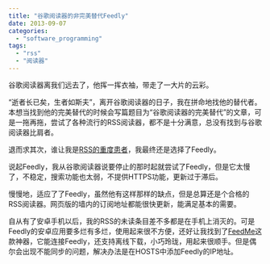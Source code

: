 ```yaml
---
title: "谷歌阅读器的非完美替代Feedly"
date: 2013-09-07
categories: 
  - "software_programming"
tags: 
  - "rss"
  - "阅读器"
---
```


谷歌阅读器离我们远去了，他挥一挥衣袖，带走了一大片的云彩。

“逝者长已矣，生者如斯夫”，离开谷歌阅读器的日子，我在拼命地找他的替代者。本想当找到他的完美替代的时候会写篇题目为“谷歌阅读器的完美替代”的文章，可是一拖再拖，尝试了各种流行的RSS阅读器，都不是十分满意，总没有找到与谷歌阅读器比肩者。

退而求其次，谁让我是[RSS的重度患者](http://www.jfsay.com/archives/746.html "我的RSS订阅列表")，我最终还是选择了Feedly。

说起Feedly，我从谷歌阅读器说要停止的那时起就尝试了Feedly，但是它太慢了，不稳定，搜索功能也太弱，不提供HTTPS功能，更新过于滞后。

慢慢地，适应了了Feedly，虽然他有这样那样的缺点，但是总算还是个合格的RSS阅读器。网页版的墙内的订阅地址都能很快更新，能满足基本的需要。

自从有了安卓手机以后，我的RSS的未读条目差不多都是在手机上消灭的。可是Feedly的安卓应用要多烂有多烂，使用起来很不方便，还好让我找到了[FeedMe](http://www.jfsay.com/archives/794.html)这款神器，它能连接Feedly，还支持离线下载，小巧玲珑，用起来很顺手。但是偶尔会出现不能同步的问题，解决办法是在HOSTS中添加Feedly的IP地址。
